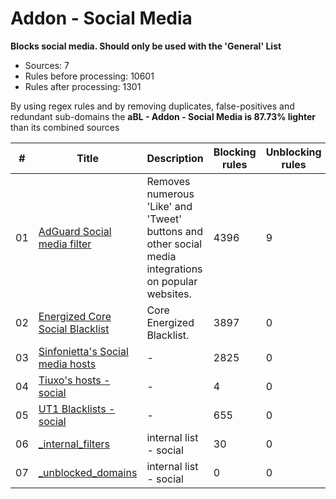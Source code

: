 # Addon - Social Media

**Blocks social media. Should only be used with the 'General' List**

-   Sources: 7
-   Rules before processing: 10601
-   Rules after processing: 1301

By using regex rules and by removing duplicates, false-positives and redundant sub-domains the **aBL - Addon - Social Media is 87.73% lighter** than its combined sources

| #   | Title                                                                                                                        | Description                                                                                                | Blocking rules | Unblocking rules |
| --- | ---------------------------------------------------------------------------------------------------------------------------- | ---------------------------------------------------------------------------------------------------------- | -------------- | ---------------- |
| 01  | [AdGuard Social media filter](https://filters.adtidy.org/extension/chromium/filters/1.txt)                                   | Removes numerous 'Like' and 'Tweet' buttons and other social media integrations on popular websites.       | 4396           | 9                |
| 02  | [Energized Core Social Blacklist](https://raw.githubusercontent.com/AdroitAdorKhan/EnergizedProtection/master/core/social)   | Core Energized Blacklist.                                                                                  | 3897           | 0                |
| 03  | [Sinfonietta's Social media hosts](https://raw.githubusercontent.com/Sinfonietta/hostfiles/master/social-hosts)              | -                                                                                                          | 2825           | 0                |
| 04  | [Tiuxo's hosts - social](https://raw.githubusercontent.com/tiuxo/hosts/master/social)                                        | -                                                                                                          | 4              | 0                |
| 05  | [UT1 Blacklists - social](https://raw.githubusercontent.com/olbat/ut1-blacklists/master/blacklists/social_networks/domains)  | -                                                                                                          | 655            | 0                |
| 06  | [\_internal\_filters](https://raw.githubusercontent.com/arapurayil/abl/master/lists/social/_internal_filters.txt)            | internal list - social                                                                                     | 30             | 0                |
| 07  | [\_unblocked\_domains](https://raw.githubusercontent.com/arapurayil/abl/master/lists/social/_unblocked_domains.txt)          | internal list - social                                                                                     | 0              | 0                |

